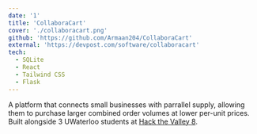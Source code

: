 ```yaml
---
date: '1'
title: 'CollaboraCart'
cover: './collaboracart.png'
github: 'https://github.com/Armaan204/CollaboraCart'
external: 'https://devpost.com/software/collaboracart'
tech:
  - SQLite
  - React
  - Tailwind CSS
  - Flask
---
```


A platform that connects small businesses with parrallel supply, allowing them to purchase larger combined order volumes at lower per-unit prices. Built alongside 3 UWaterloo students at [Hack the Valley 8](https://hack-the-valley-8.devpost.com/submissions/search?utf8=%E2%9C%93&terms=CollaboraCart&sort=).
